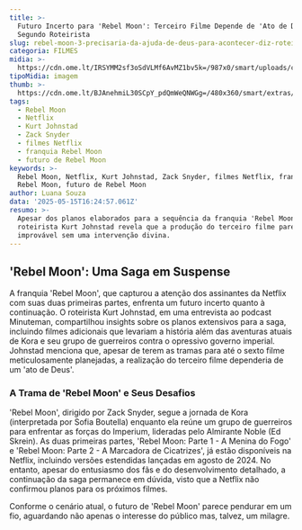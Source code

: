 ```yaml
---
title: >-
  Futuro Incerto para 'Rebel Moon': Terceiro Filme Depende de 'Ato de Deus',
  Segundo Roteirista
slug: rebel-moon-3-precisaria-da-ajuda-de-deus-para-acontecer-diz-roteirista
categoria: FILMES
midia: >-
  https://cdn.ome.lt/IRSYMM2sf3oSdVLMf6AvMZ1bv5k=/987x0/smart/uploads/conteudo/fotos/OMELETE_CAPA_-_2025-05-15T132130.693.png
tipoMidia: imagem
thumb: >-
  https://cdn.ome.lt/BJAnehmiL30SCpY_pdQmWeQNWGg=/480x360/smart/extras/conteudos/omelete_THUMB_-_2025-05-15T132114.404.png
tags:
  - Rebel Moon
  - Netflix
  - Kurt Johnstad
  - Zack Snyder
  - filmes Netflix
  - franquia Rebel Moon
  - futuro de Rebel Moon
keywords: >-
  Rebel Moon, Netflix, Kurt Johnstad, Zack Snyder, filmes Netflix, franquia
  Rebel Moon, futuro de Rebel Moon
author: Luana Souza
data: '2025-05-15T16:24:57.061Z'
resumo: >-
  Apesar dos planos elaborados para a sequência da franquia 'Rebel Moon', o
  roteirista Kurt Johnstad revela que a produção do terceiro filme parece
  improvável sem uma intervenção divina.
---
```


## 'Rebel Moon': Uma Saga em Suspense

A franquia 'Rebel Moon', que capturou a atenção dos assinantes da Netflix com suas duas primeiras partes, enfrenta um futuro incerto quanto à continuação. O roteirista Kurt Johnstad, em uma entrevista ao podcast Minuteman, compartilhou insights sobre os planos extensivos para a saga, incluindo filmes adicionais que levariam a história além das aventuras atuais de Kora e seu grupo de guerreiros contra o opressivo governo imperial. Johnstad menciona que, apesar de terem as tramas para até o sexto filme meticulosamente planejadas, a realização do terceiro filme dependeria de um 'ato de Deus'.

### A Trama de 'Rebel Moon' e Seus Desafios

'Rebel Moon', dirigido por Zack Snyder, segue a jornada de Kora (interpretada por Sofia Boutella) enquanto ela reúne um grupo de guerreiros para enfrentar as forças do Imperium, lideradas pelo Almirante Noble (Ed Skrein). As duas primeiras partes, 'Rebel Moon: Parte 1 - A Menina do Fogo' e 'Rebel Moon: Parte 2 - A Marcadora de Cicatrizes', já estão disponíveis na Netflix, incluindo versões estendidas lançadas em agosto de 2024. No entanto, apesar do entusiasmo dos fãs e do desenvolvimento detalhado, a continuação da saga permanece em dúvida, visto que a Netflix não confirmou planos para os próximos filmes.

Conforme o cenário atual, o futuro de 'Rebel Moon' parece pendurar em um fio, aguardando não apenas o interesse do público mas, talvez, um milagre.
